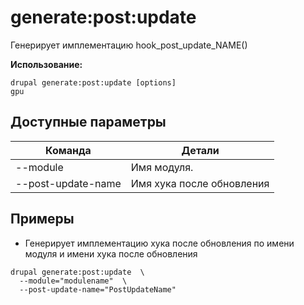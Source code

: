 # generate:post:update
Генерирует имплементацию hook_post_update_NAME()

**Использование:**
```
drupal generate:post:update [options]
gpu
```

## Доступные параметры
Команда | Детали
-------|-------------
--module | Имя модуля.
--post-update-name | Имя хука после обновления

## Примеры
* Генерирует имплементацию хука после обновления по имени модуля и имени хука после обновления
```
drupal generate:post:update  \
  --module="modulename"  \
  --post-update-name="PostUpdateName"
```
